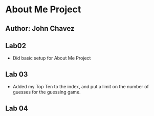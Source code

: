 # About Me Project

## Author: John Chavez

## Lab02
- Did basic setup for About Me Project

## Lab 03
- Added my Top Ten to the index, and put a limit on the number of guesses for the guessing game.

## Lab 04

